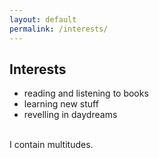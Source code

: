 ```yaml
---
layout: default
permalink: /interests/
---
```


## Interests
- reading and listening to books
- learning new stuff
- revelling in daydreams

<br>
I contain multitudes.

